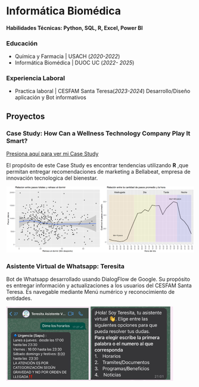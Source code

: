 # Informática Biomédica
#### Habilidades Técnicas: Python, SQL, R, Excel, Power BI

### Educación
- Química y Farmacia | USACH (_2020-2022_)
- Informática Biomédica | DUOC UC (_2022- 2025_)

### Experiencia Laboral
- Practica laboral | CESFAM Santa Teresa(_2023-2024_) Desarrollo/Diseño aplicación y Bot informativos 

## Proyectos
### Case Study: How Can a Wellness Technology Company Play It Smart?
[Presiona aquí para ver mi Case Study](https://rpubs.com/Fran_tapia/1040727)

El propósito de este Case Study es encontrar tendencias utilizando **R** ,que permitan entregar recomendaciones de marketing a Bellabeat, empresa de innovación tecnologica del bienestar.

![Bellabeat](/Imagenes/case_study1.png)

### Asistente Virtual de Whatsapp: Teresita

Bot de Whatsapp desarrollado usando DialogFlow de Google. Su propósito es entregar información y actualizaciones a los usuarios del CESFAM Santa Teresa. Es navegable mediante Menú numérico y reconocimiento de entidades.

![Teresita](/Imagenes/Teresita.png)
